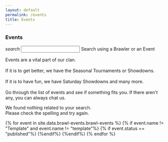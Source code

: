 ```yaml
---
layout: default
permalink: /events
title: Events
---
```


<div class="container">
    <div class="row">
        <div class="col s12">
            <h3 class="logo-text">Events</h3>
        </div>
    </div>
    <div class="row">
        <form id="search_form" class="col s12">
            <div class="input-field col s12">
              <i class="material-icons prefix">search</i>
              <input id="search_event" type="text" class="validate">
              <label for="search_event">Search using a Brawler or an Event</label>
            </div>
        </form>
    </div>
    <div class="row" id="page_filler">
        <div class="col s12">
            <p class="flow-text">
                Events are a vital part of our clan.<br><br>
                If it is to get better, we have the Seasonal Tournaments or Showdowns.<br><br>
                If it is to have fun, we have Saturday Showdowns and many more.<br><br>
                Go through the list of events and see if something fits you. If there aren't any, you can always chat us.<br>
            </p>
        </div>
    </div>
    <div class="row" id="page_result_none">
        <div class="col s12">
            <p class="flow-text">
                We found nothing related to your search.<br>
                Please check the spelling and try again. <br>
            </p>
        </div>
    </div>
    {% for event in site.data.brawl-events.brawl-events %}
        {% if event.name != "Template" and event.name != "template"%}
        {% if event.status == "published"%} 
    <div class="row" id="row-{{forloop.index}}" hidden>
        <div class="col s12">
            <div class="card-search" hidden>
                <div class="card-id">row-{{forloop.index}}</div>
                <div class="event-name">{{event.name}}</div>
                <div class="event-brawler">{{event.brawler}}</div>
            </div>
            <div class="card">
                <div class="card-content">
                    <span class="card-title activator grey-text text-darken-4">{{event.name}}<i class="material-icons right">expand_less</i></span>
                </div>
                <div class="card-reveal">
                    <span class="card-title grey-text text-darken-4">{{event.brawler}}<i class="material-icons right">expand_more</i></span>
                    <p>
                        {{event.gameplay}}
                    </p>
                    <span class="badge">{{event.map}}</span>
                </div>
                <div class="card-content waves-effect waves-block waves-light no-space-top">
                  <p class="activator">
                    {{event.description}}<br><br>
                    <span class="badge">{{event.gamemode}}</span>
                  </p>
                </div>
            </div>
        </div>
    </div>
        {%endif%}
        {%endif%}
    {% endfor %}
    <br><br>
</div>

<script>
    document.addEventListener('DOMContentLoaded', function() {
    var elems = document.querySelectorAll('.scrollspy');
    var options = {};
    var instances = M.ScrollSpy.init(elems, options);
    });


    function editDistance(s1, s2) {
      s1 = s1.toLowerCase();
      s2 = s2.toLowerCase();

      var costs = new Array();
      for (var i = 0; i <= s1.length; i++) {
        var lastValue = i;
        for (var j = 0; j <= s2.length; j++) {
          if (i == 0)
            costs[j] = j;
          else {
            if (j > 0) {
              var newValue = costs[j - 1];
              if (s1.charAt(i - 1) != s2.charAt(j - 1))
                newValue = Math.min(Math.min(newValue, lastValue),
                  costs[j]) + 1;
              costs[j - 1] = lastValue;
              lastValue = newValue;
            }
          }
        }
        if (i > 0)
          costs[s2.length] = lastValue;
      }
      return costs[s2.length];
    }

    function similarity(s1, s2) {
      var longer = s1;
      var shorter = s2;
      if (s1.length < s2.length) {
        longer = s2;
        shorter = s1;
      }
      var longerLength = longer.length;
      if (longerLength == 0) {
        return 1.0;
      }
      return (longerLength - editDistance(longer, shorter)) / parseFloat(longerLength);
    }

    var card_ids = $(".card-id").map(function() {return this.innerHTML;}).get();
    var event_names = $(".event-name").map(function() {return this.innerHTML;}).get();
    var event_brawler = $(".event-brawler").map(function() {return this.innerHTML;}).get();

    $( "#search_form" ).submit(function( event ) {
        var similarity_threshold = 0.60;
        var str = $("#search_event").val()
        event.preventDefault();

        var name_similarity = [];
        var brawler_similarity = [];
        var cards_to_show = [];

        for ( var i = 0, l = card_ids.length; i < l; i++ ) {
            $("#" + card_ids[i]).hide();
            name_similarity.push(similarity(str, event_names[i]));
            brawler_similarity.push(similarity(str, event_brawler[i]));
        }

        var cards_shown = 0;

        for ( var i = 0, l = name_similarity.length; i < l; i++) {
            if(parseFloat(similarity_threshold) < parseFloat(name_similarity[i]) || parseFloat(similarity_threshold) < parseFloat(brawler_similarity[i]))
            {
                $("#" + card_ids[i]).show();
                cards_shown++;
            }
        }

        console.log(cards_shown);

        $("#page_filler").hide();
        $("#page_result_none").hide();

        if(cards_shown < 1)
        {
            $("#page_result_none").show();
        }

        $("#search_event").val('');
        $("#search_event").blur();
    });
</script>
